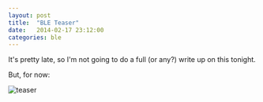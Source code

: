 ```yaml
---
layout: post
title:  "BLE Teaser"
date:   2014-02-17 23:12:00
categories: ble
---
```


It's pretty late, so I'm not going to do a full (or any?) write up on this tonight.

But, for now:

![teaser](http://jason.whitehorn.ws/images/ble.png)